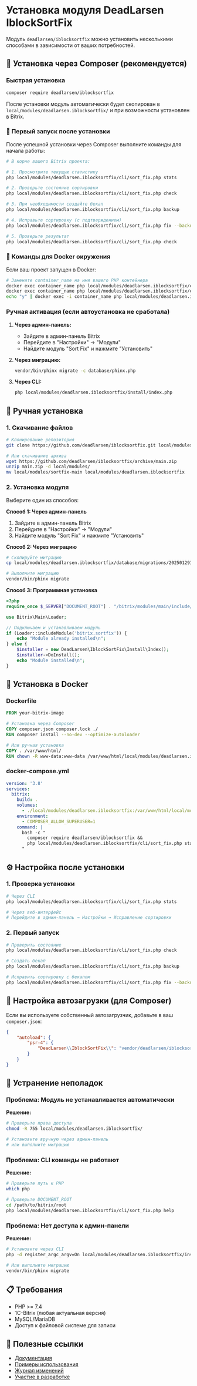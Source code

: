 # Установка модуля DeadLarsen IblockSortFix

Модуль `deadlarsen/iblocksortfix` можно установить несколькими способами в зависимости от ваших потребностей.

## 🚀 Установка через Composer (рекомендуется)

### Быстрая установка

```bash
composer require deadlarsen/iblocksortfix
```

После установки модуль автоматически будет скопирован в `local/modules/deadlarsen.iblocksortfix/` и при возможности установлен в Bitrix.

### 🚀 Первый запуск после установки

После успешной установки через Composer выполните команды для начала работы:

```bash
# В корне вашего Bitrix проекта:

# 1. Просмотрите текущую статистику
php local/modules/deadlarsen.iblocksortfix/cli/sort_fix.php stats

# 2. Проверьте состояние сортировки
php local/modules/deadlarsen.iblocksortfix/cli/sort_fix.php check

# 3. При необходимости создайте бекап
php local/modules/deadlarsen.iblocksortfix/cli/sort_fix.php backup

# 4. Исправьте сортировку (с подтверждением)
php local/modules/deadlarsen.iblocksortfix/cli/sort_fix.php fix --backup

# 5. Проверьте результат
php local/modules/deadlarsen.iblocksortfix/cli/sort_fix.php check
```

### 🐳 Команды для Docker окружения

Если ваш проект запущен в Docker:

```bash
# Замените container_name на имя вашего PHP контейнера
docker exec container_name php local/modules/deadlarsen.iblocksortfix/cli/sort_fix.php stats
docker exec container_name php local/modules/deadlarsen.iblocksortfix/cli/sort_fix.php check
echo "y" | docker exec -i container_name php local/modules/deadlarsen.iblocksortfix/cli/sort_fix.php fix --backup
```

### Ручная активация (если автоустановка не сработала)

1. **Через админ-панель:**
   - Зайдите в админ-панель Bitrix
   - Перейдите в "Настройки" → "Модули"
   - Найдите модуль "Sort Fix" и нажмите "Установить"

2. **Через миграцию:**
   ```bash
   vendor/bin/phinx migrate -c database/phinx.php
   ```

3. **Через CLI:**
   ```bash
   php local/modules/deadlarsen.iblocksortfix/install/index.php
   ```

## 📁 Ручная установка

### 1. Скачивание файлов

```bash
# Клонирование репозитория
git clone https://github.com/deadlarsen/iblocksortfix.git local/modules/deadlarsen.iblocksortfix

# Или скачивание архива
wget https://github.com/deadlarsen/iblocksortfix/archive/main.zip
unzip main.zip -d local/modules/
mv local/modules/sortfix-main local/modules/deadlarsen.iblocksortfix
```

### 2. Установка модуля

Выберите один из способов:

**Способ 1: Через админ-панель**
1. Зайдите в админ-панель Bitrix
2. Перейдите в "Настройки" → "Модули"
3. Найдите модуль "Sort Fix" и нажмите "Установить"

**Способ 2: Через миграцию**
```bash
# Скопируйте миграцию
cp local/modules/deadlarsen.iblocksortfix/database/migrations/20250129120000_install_bitrix_sortfix_module.php database/migrations/

# Выполните миграцию
vendor/bin/phinx migrate
```

**Способ 3: Программная установка**
```php
<?php
require_once $_SERVER["DOCUMENT_ROOT"] . "/bitrix/modules/main/include/prolog_before.php";

use Bitrix\Main\Loader;

// Подключаем и устанавливаем модуль
if (Loader::includeModule('bitrix.sortfix')) {
    echo "Module already installed\n";
} else {
    $installer = new DeadLarsen\IblockSortFix\Install\Index();
    $installer->DoInstall();
    echo "Module installed\n";
}
```

## 🐳 Установка в Docker

### Dockerfile

```dockerfile
FROM your-bitrix-image

# Установка через Composer
COPY composer.json composer.lock ./
RUN composer install --no-dev --optimize-autoloader

# Или ручная установка
COPY . /var/www/html/
RUN chown -R www-data:www-data /var/www/html/local/modules/deadlarsen.iblocksortfix
```

### docker-compose.yml

```yaml
version: '3.8'
services:
  bitrix:
    build: .
    volumes:
      - ./local/modules/deadlarsen.iblocksortfix:/var/www/html/local/modules/deadlarsen.iblocksortfix
    environment:
      - COMPOSER_ALLOW_SUPERUSER=1
    command: |
      bash -c "
        composer require deadlarsen/iblocksortfix &&
        php local/modules/deadlarsen.iblocksortfix/cli/sort_fix.php stats
      "
```

## ⚙️ Настройка после установки

### 1. Проверка установки

```bash
# Через CLI
php local/modules/deadlarsen.iblocksortfix/cli/sort_fix.php stats

# Через веб-интерфейс
# Перейдите в админ-панель → Настройки → Исправление сортировки
```

### 2. Первый запуск

```bash
# Проверить состояние
php local/modules/deadlarsen.iblocksortfix/cli/sort_fix.php check

# Создать бекап
php local/modules/deadlarsen.iblocksortfix/cli/sort_fix.php backup

# Исправить сортировку с бекапом
php local/modules/deadlarsen.iblocksortfix/cli/sort_fix.php fix --backup
```

## 🔧 Настройка автозагрузки (для Composer)

Если вы используете собственный автозагрузчик, добавьте в ваш `composer.json`:

```json
{
    "autoload": {
        "psr-4": {
            "DeadLarsen\\IblockSortFix\\": "vendor/deadlarsen/iblocksortfix/lib/"
        }
    }
}
```

## 🚨 Устранение неполадок

### Проблема: Модуль не устанавливается автоматически

**Решение:**
```bash
# Проверьте права доступа
chmod -R 755 local/modules/deadlarsen.iblocksortfix/

# Установите вручную через админ-панель
# или выполните миграцию
```

### Проблема: CLI команды не работают

**Решение:**
```bash
# Проверьте путь к PHP
which php

# Проверьте DOCUMENT_ROOT
cd /path/to/bitrix/root
php local/modules/deadlarsen.iblocksortfix/cli/sort_fix.php help
```

### Проблема: Нет доступа к админ-панели

**Решение:**
```bash
# Установите через CLI
php -d register_argc_argv=On local/modules/deadlarsen.iblocksortfix/install/index.php

# Или выполните миграцию
vendor/bin/phinx migrate
```

## 📋 Требования

- PHP >= 7.4
- 1C-Bitrix (любая актуальная версия)
- MySQL/MariaDB
- Доступ к файловой системе для записи

## 🔗 Полезные ссылки

- [Документация](README.md)
- [Примеры использования](EXAMPLES.md)
- [Журнал изменений](CHANGELOG.md)
- [Участие в разработке](CONTRIBUTING.md) 